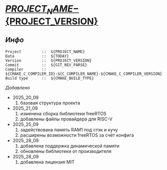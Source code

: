 # **[${PROJECT_NAME}-${PROJECT_VERSION}](https://github.com/Fogotcheck/NIIET)**

## *Инфо*
```
Project         ::  ${PROJECT_NAME}
Data            ::  ${TODAY}
Version         ::  ${PROJECT_VERSION}
Commit          ::  ${GIT_REV_PARSE}
Compiler        ::  ${CMAKE_C_COMPILER_ID}:${C_COMPILER_NAME}-${CMAKE_C_COMPILER_VERSION}
Build type      ::  ${CMAKE_BUILD_TYPE}
```

*Добавлено*
- 2025_20_09
    1. базовая структура проекта
- 2025_21_09
    1. изменена сборка библиотеки freeRTOS
    2. добавлены файлы провайдера для RISC-V
- 2025_25_09
    1. задействована память RAM1 под стэк и кучу
    2. расширены возможности freeRTOS за счёт конфига
- 2025_28_09
    1. добавлена поддержка динамической памяти
    2. обновлены библиотеки от производителя
- 2025_28_09
    1. добавлена лицензия MIT
